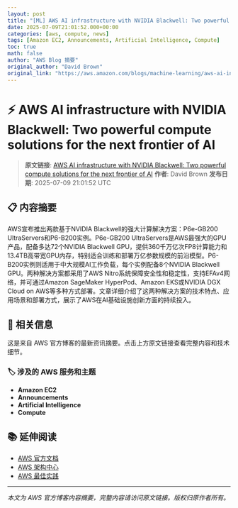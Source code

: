 ```yaml
---
layout: post
title: "[ML] AWS AI infrastructure with NVIDIA Blackwell: Two powerful compute solutions for the next frontier of AI"
date: 2025-07-09T21:01:52.000+00:00
categories: [aws, compute, news]
tags: [Amazon EC2, Announcements, Artificial Intelligence, Compute]
toc: true
math: false
author: "AWS Blog 摘要"
original_author: "David Brown"
original_link: "https://aws.amazon.com/blogs/machine-learning/aws-ai-infrastructure-with-nvidia-blackwell-two-powerful-compute-solutions-for-the-next-frontier-of-ai/"
---
```


# ⚡ AWS AI infrastructure with NVIDIA Blackwell: Two powerful compute solutions for the next frontier of AI

> **原文链接**: [AWS AI infrastructure with NVIDIA Blackwell: Two powerful compute solutions for the next frontier of AI](https://aws.amazon.com/blogs/machine-learning/aws-ai-infrastructure-with-nvidia-blackwell-two-powerful-compute-solutions-for-the-next-frontier-of-ai/)
> **作者**: David Brown
> **发布日期**: 2025-07-09 21:01:52 UTC

## 📋 内容摘要

AWS宣布推出两款基于NVIDIA Blackwell的强大计算解决方案：P6e-GB200 UltraServers和P6-B200实例。P6e-GB200 UltraServers是AWS最强大的GPU产品，配备多达72个NVIDIA Blackwell GPU，提供360千万亿次FP8计算能力和13.4TB高带宽GPU内存，特别适合训练和部署万亿参数规模的前沿模型。P6-B200实例则适用于中大规模AI工作负载，每个实例配备8个NVIDIA Blackwell GPU。两种解决方案都采用了AWS Nitro系统保障安全性和稳定性，支持EFAv4网络，并可通过Amazon SageMaker HyperPod、Amazon EKS或NVIDIA DGX Cloud on AWS等多种方式部署。文章详细介绍了这两种解决方案的技术特点、应用场景和部署方式，展示了AWS在AI基础设施创新方面的持续投入。

## 🔗 相关信息

这是来自 AWS 官方博客的最新资讯摘要。点击上方原文链接查看完整内容和技术细节。

### 🏷️ 涉及的 AWS 服务和主题

- **Amazon EC2**
- **Announcements**
- **Artificial Intelligence**
- **Compute**

## 📚 延伸阅读

- [AWS 官方文档](https://docs.aws.amazon.com/)
- [AWS 架构中心](https://aws.amazon.com/architecture/)
- [AWS 最佳实践](https://aws.amazon.com/architecture/well-architected/)

---

*本文为 AWS 官方博客内容摘要，完整内容请访问原文链接。版权归原作者所有。*
